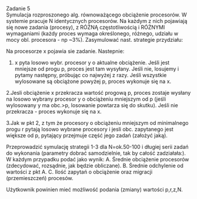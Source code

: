  
Zadanie 5  
Symulacja rozproszonego alg. równoważącego obciążenie procesorów.
W systemie pracuje N identycznych procesorów. Na każdym z nich pojawiają się nowe zadania (procesy), z RÓŻNĄ częstotliwością i RÓŻNYMI wymaganiami (każdy proces wymaga określonego, różnego,  udziału w mocy obl. procesora - np ~3%). Zasymulować nast. strategie przydziału:

Na procesorze x pojawia sie zadanie. Nastepnie:

1. x pyta losowo wybr. procesor y o aktualne obciążenie. Jeśli jest mniejsze od progu p, proces jest tam wysyłany. Jeśli nie, losujemy i pytamy następny, próbując co najwyżej z razy. Jeśli wszystkie wylosowane są obciążone powyżej p, proces wykonuje się na x. 

2.Jesli obciążenie x przekracza wartość progową p, proces zostaje wysłany na losowo wybrany procesor y o obciążeniu mniejszym od p (jeśli wylosowany y ma obc.>p, losowanie powtarza się do skutku). Jeśli nie przekracza - proces wykonuje się na x.

3.Jak w pkt 2, z tym że procesory o obciążeniu mniejszym od minimalnego progu r pytają losowo wybrane procesory i jesli obc. zapytanego jest większe od p, pytający przejmuje część jego zadań (założyć jaką).

Przeprowadzić symulację strategii 1-3 dla N=ok.50-100 i długiej serii zadań do wykonania (parametry dobrać samodzielnie, tak by całość zadziałała:). W każdym przypadku podać jako wynik:
A. Średnie obciążenie procesorów (zdecydować, rozsądnie, jak będzie obliczane).
B. Średnie odchylenie od wartości z pkt A.
C. Ilość zapytań o obciążenie oraz migracji (przemieszczeń) procesów.

Użytkownik powinien mieć możliwość podania (zmiany) wartości p,r,z,N.
